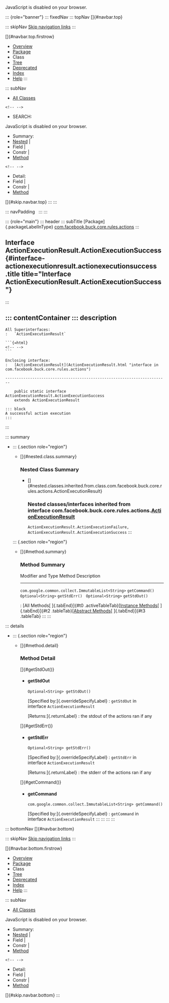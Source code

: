 <div>

JavaScript is disabled on your browser.

</div>

::: {role="banner"}
::: fixedNav
::: topNav
[]{#navbar.top}

::: skipNav
[Skip navigation links](#skip.navbar.top "Skip navigation links")
:::

[]{#navbar.top.firstrow}

-   [Overview](../../../../../../index.html)
-   [Package](package-summary.html)
-   Class
-   [Tree](package-tree.html)
-   [Deprecated](../../../../../../deprecated-list.html)
-   [Index](../../../../../../index-all.html)
-   [Help](../../../../../../help-doc.html)
:::

::: subNav
-   [All Classes](../../../../../../allclasses.html)

```{=html}
<!-- -->
```
-   SEARCH:

<div>

<div>

JavaScript is disabled on your browser.

</div>

</div>

<div>

-   Summary: 
-   [Nested](#nested.class.summary) \| 
-   Field \| 
-   Constr \| 
-   [Method](#method.summary)

```{=html}
<!-- -->
```
-   Detail: 
-   Field \| 
-   Constr \| 
-   [Method](#method.detail)

</div>

[]{#skip.navbar.top}
:::
:::

::: navPadding
 
:::
:::

::: {role="main"}
::: header
::: subTitle
[Package]{.packageLabelInType} [com.facebook.buck.core.rules.actions](package-summary.html)
:::

## Interface ActionExecutionResult.ActionExecutionSuccess {#interface-actionexecutionresult.actionexecutionsuccess .title title="Interface ActionExecutionResult.ActionExecutionSuccess"}
:::

::: contentContainer
::: description
-   

    All Superinterfaces:
    :   `ActionExecutionResult`

    ```{=html}
    <!-- -->
    ```

    Enclosing interface:
    :   [ActionExecutionResult](ActionExecutionResult.html "interface in com.facebook.buck.core.rules.actions")

    ------------------------------------------------------------------------

        public static interface ActionExecutionResult.ActionExecutionSuccess
        extends ActionExecutionResult

    ::: block
    A successful action execution
    :::
:::

::: summary
-   ::: {.section role="region"}
    -   []{#nested.class.summary}

        ### Nested Class Summary

        -   []{#nested.classes.inherited.from.class.com.facebook.buck.core.rules.actions.ActionExecutionResult}

            ### Nested classes/interfaces inherited from interface com.facebook.buck.core.rules.actions.[ActionExecutionResult](ActionExecutionResult.html "interface in com.facebook.buck.core.rules.actions")

            `ActionExecutionResult.ActionExecutionFailure, ActionExecutionResult.ActionExecutionSuccess`
    :::

    ::: {.section role="region"}
    -   []{#method.summary}

        ### Method Summary

          Modifier and Type                                   Method           Description
          --------------------------------------------------- ---------------- -------------
          `com.google.common.collect.ImmutableList<String>`   `getCommand()`    
          `Optional<String>`                                  `getStdErr()`     
          `Optional<String>`                                  `getStdOut()`     

          : [All Methods[ ]{.tabEnd}]{#t0 .activeTableTab}[[Instance
          Methods](javascript:show(2);)[ ]{.tabEnd}]{#t2
          .tableTab}[[Abstract
          Methods](javascript:show(4);)[ ]{.tabEnd}]{#t3 .tableTab}
    :::
:::

::: details
-   ::: {.section role="region"}
    -   []{#method.detail}

        ### Method Detail

        []{#getStdOut()}

        -   #### getStdOut

            ``` methodSignature
            Optional<String> getStdOut()
            ```

            [Specified by:]{.overrideSpecifyLabel}
            :   `getStdOut` in interface `ActionExecutionResult`

            [Returns:]{.returnLabel}
            :   the stdout of the actions ran if any

        []{#getStdErr()}

        -   #### getStdErr

            ``` methodSignature
            Optional<String> getStdErr()
            ```

            [Specified by:]{.overrideSpecifyLabel}
            :   `getStdErr` in interface `ActionExecutionResult`

            [Returns:]{.returnLabel}
            :   the stderr of the actions ran if any

        []{#getCommand()}

        -   #### getCommand

            ``` methodSignature
            com.google.common.collect.ImmutableList<String> getCommand()
            ```

            [Specified by:]{.overrideSpecifyLabel}
            :   `getCommand` in interface `ActionExecutionResult`
    :::
:::
:::
:::

::: bottomNav
[]{#navbar.bottom}

::: skipNav
[Skip navigation links](#skip.navbar.bottom "Skip navigation links")
:::

[]{#navbar.bottom.firstrow}

-   [Overview](../../../../../../index.html)
-   [Package](package-summary.html)
-   Class
-   [Tree](package-tree.html)
-   [Deprecated](../../../../../../deprecated-list.html)
-   [Index](../../../../../../index-all.html)
-   [Help](../../../../../../help-doc.html)
:::

::: subNav
-   [All Classes](../../../../../../allclasses.html)

<div>

<div>

JavaScript is disabled on your browser.

</div>

</div>

<div>

-   Summary: 
-   [Nested](#nested.class.summary) \| 
-   Field \| 
-   Constr \| 
-   [Method](#method.summary)

```{=html}
<!-- -->
```
-   Detail: 
-   Field \| 
-   Constr \| 
-   [Method](#method.detail)

</div>

[]{#skip.navbar.bottom}
:::
